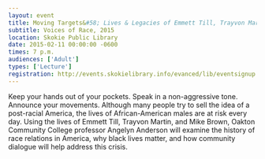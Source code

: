 ```yaml
---
layout: event
title: Moving Targets&#58; Lives & Legacies of Emmett Till, Trayvon Martin, & Mike Brown
subtitle: Voices of Race, 2015
location: Skokie Public Library
date: 2015-02-11 00:00:00 -0600
times: 7 p.m.
audiences: ['Adult']
types: ['Lecture']
registration: http://events.skokielibrary.info/evanced/lib/eventsignup.asp?ID=22924
---
```

Keep your hands out of your pockets. Speak in a non-aggressive tone. Announce your movements. Although many people try to sell the idea of a post-racial America, the lives of African-American males are at risk every day. Using the lives of Emmett Till, Trayvon Martin, and Mike Brown, Oakton Community College professor Angelyn Anderson will examine the history of race relations in America, why black lives matter, and how community dialogue will help address this crisis.
